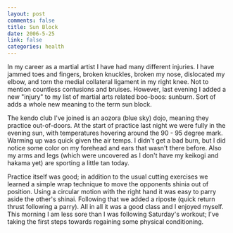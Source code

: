 ```yaml
--- 
layout: post
comments: false
title: Sun Block
date: 2006-5-25
link: false
categories: health
---
```

In my career as a martial artist I have had many different injuries. I have jammed toes and fingers, broken knuckles, broken my nose, dislocated my elbow, and torn the medial collateral ligament in my right knee. Not to mention countless contusions and bruises. However, last evening I added a new "injury" to my list of martial arts related boo-boos: sunburn. Sort of adds a whole new meaning to the term sun block.

The kendo club I've joined is an aozora (blue sky) dojo, meaning they practice out-of-doors. At the start of practice last night we were fully in the evening sun, with temperatures hovering around the 90 - 95 degree mark. Warming up was quick given the air temps. I didn't get a bad burn, but I did notice some color on my forehead and ears that wasn't there before. Also my arms and legs (which were uncovered as I don't have my keikogi and hakama yet) are sporting a little tan today.

Practice itself was good; in addition to the usual cutting exercises we learned a simple wrap technique to move the opponents shinia out of position. Using a circular motion with the right hand it was easy to parry aside the other's shinai. Following that we added a riposte (quick return thrust following a parry). All in all it was a good class and I enjoyed myself. This morning I am less sore than I was following Saturday's workout; I've taking the first steps towards regaining some physical conditioning.
